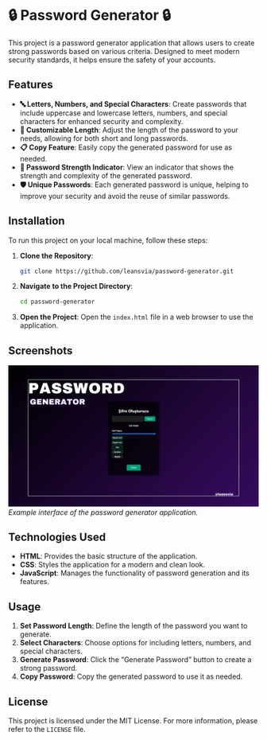# 🔒 Password Generator 🔒

This project is a password generator application that allows users to create strong passwords based on various criteria. Designed to meet modern security standards, it helps ensure the safety of your accounts.

## Features

- **🔤 Letters, Numbers, and Special Characters**: Create passwords that include uppercase and lowercase letters, numbers, and special characters for enhanced security and complexity.
- **🔧 Customizable Length**: Adjust the length of the password to your needs, allowing for both short and long passwords.
- **📋 Copy Feature**: Easily copy the generated password for use as needed.
- **💪 Password Strength Indicator**: View an indicator that shows the strength and complexity of the generated password.
- **🛡️ Unique Passwords**: Each generated password is unique, helping to improve your security and avoid the reuse of similar passwords.

## Installation

To run this project on your local machine, follow these steps:

1. **Clone the Repository**:

    ```bash
    git clone https://github.com/leansvia/password-generator.git
    ```

2. **Navigate to the Project Directory**:

    ```bash
    cd password-generator
    ```

3. **Open the Project**: Open the `index.html` file in a web browser to use the application.

## Screenshots

![Password Generator Interface](password-generator/img.png)
*Example interface of the password generator application.*

## Technologies Used

- **HTML**: Provides the basic structure of the application.
- **CSS**: Styles the application for a modern and clean look.
- **JavaScript**: Manages the functionality of password generation and its features.

## Usage

1. **Set Password Length**: Define the length of the password you want to generate.
2. **Select Characters**: Choose options for including letters, numbers, and special characters.
3. **Generate Password**: Click the “Generate Password” button to create a strong password.
4. **Copy Password**: Copy the generated password to use it as needed.

## License

This project is licensed under the MIT License. For more information, please refer to the `LICENSE` file.
